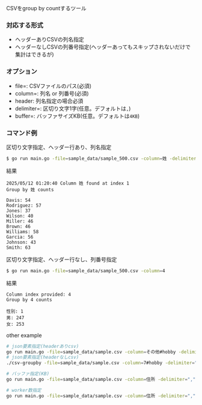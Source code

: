 CSVをgroup by countするツール

### 対応する形式
- ヘッダーありCSVの列名指定
- ヘッダーなしCSVの列番号指定(ヘッダーあってもスキップされないだけで集計はできるが)

### オプション
- file=: CSVファイルのパス(必須)
- column=: 列名 or 列番号(必須)
- header: 列名指定の場合必須
- delimiter=: 区切り文字1字(任意。デフォルトは`,`)
- buffer=: バッファサイズKB(任意。デフォルトは`4KB`)

### コマンド例
区切り文字指定、ヘッダー行あり、列名指定
```bash
$ go run main.go -file=sample_data/sample_500.csv -column=姓 -delimiter="," --header
```
結果
```text
2025/05/12 01:20:40 Column 姓 found at index 1
Group by 姓 counts

Davis: 54
Rodriguez: 57
Jones: 37
Wilson: 40
Miller: 46
Brown: 46
Williams: 58
Garcia: 56
Johnson: 43
Smith: 63

```

区切り文字指定、ヘッダー行なし、列番号指定
```bash
$ go run main.go -file=sample_data/sample_500.csv -column=4
```
結果
```text
Column index provided: 4
Group by 4 counts

性別: 1
男: 247
女: 253
```

other example
```bash
# json要素指定(headerありcsv)
go run main.go -file=sample_data/sample.csv -column=その他#hobby -delimiter="," --header --worker=1
# json要素指定(headerなしcsv)
./csv-groupby -file=sample_data/sample.csv -column=7#hobby -delimiter="," --worker=1

# バッファ指定(KB)
go run main.go -file=sample_data/sample.csv -column=住所 -delimiter="," --header --buffer=$((1024*10))

# worker数指定
go run main.go -file=sample_data/sample.csv -column=住所 -delimiter="," --header --buffer=$((1024*10)) --worker=8
```